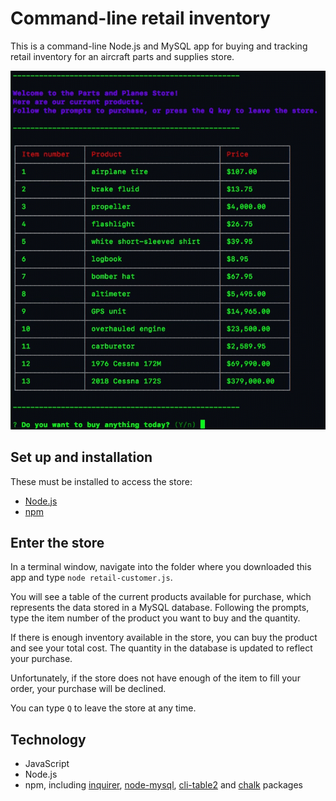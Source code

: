 # Command-line retail inventory

This is a command-line Node.js and MySQL app for buying and tracking retail inventory for an aircraft parts and supplies store.

![Screen recording of buying products](customer-view.gif)

## Set up and installation

These must be installed to access the store:

- [Node.js](https://nodejs.org/en/)
- [npm](https://www.npmjs.com/get-npm)

## Enter the store

In a terminal window, navigate into the folder where you downloaded this app and type `node retail-customer.js`.

You will see a table of the current products available for purchase, which represents the data stored in a MySQL database. Following the prompts, type the item number of the product you want to buy and the quantity. 

If there is enough inventory available in the store, you can buy the product and see your total cost. The quantity in the database is updated to reflect your purchase.

Unfortunately, if the store does not have enough of the item to fill your order, your purchase will be declined. 

You can type `Q` to leave the store at any time.

## Technology

- JavaScript
- Node.js
- npm, including [inquirer](https://www.npmjs.com/package/inquirer), [node-mysql](https://www.npmjs.com/package/node-mysql), [cli-table2](https://www.npmjs.com/package/cli-table2) and [chalk](https://www.npmjs.com/package/chalk) packages